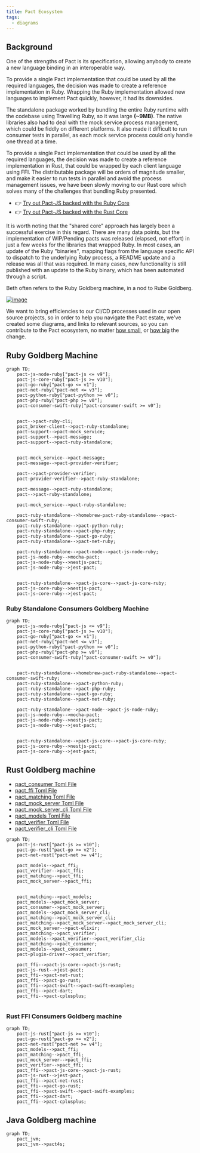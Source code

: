 ```yaml
---
title: Pact Ecosystem
tags:
  - diagrams
---
```


## Background

One of the strengths of Pact is its specification, allowing anybody to create a new language binding in an interoperable way.

To provide a single Pact implementation that could be used by all the required languages, the decision was made to create a reference implementation in Ruby. Wrapping the Ruby implementation allowed new languages to implement Pact quickly, however, it had its downsides.

The standalone package worked by bundling the entire Ruby runtime with the codebase using Travelling Ruby, so it was large **(~9MB)**. The native libraries also had to deal with the mock service process management, which could be fiddly on different platforms. It also made it difficult to run consumer tests in parallel, as each mock service process could only handle one thread at a time.

To provide a single Pact implementation that could be used by all the required languages, the decision was made to create a reference implementation in Rust, that could be wrapped by each client language using FFI. The distributable package will be orders of magnitude smaller, and make it easier to run tests in parallel and avoid the process management issues, we have been slowly moving to our Rust core which solves many of the challenges that bundling Ruby presented.

- 👉 [Try out Pact-JS backed with the Ruby Core](https://killercoda.com/pactflow/scenario/pactflow-getting-started-js)
- 👉 [Try out Pact-JS backed with the Rust Core](https://killercoda.com/pactflow/scenario/pactflow-getting-started-js-v3)

It is worth noting that the "shared core" approach has largely been a successful exercise in this regard. There are many data points, but the implementation of WIP/Pending pacts was released (elapsed, not effort) in just a few weeks for the libraries that wrapped Ruby. In most cases, an update of the Ruby "binaries", mapping flags from the language specific API to dispatch to the underlying Ruby process, a README update and a release was all that was required. In many cases, new functionality is still published with an update to the Ruby binary, which has been automated through a script.

Beth often refers to the Ruby Goldberg machine, in a nod to Rube Goldberg.

[![image](https://user-images.githubusercontent.com/19932401/202261902-fd61e2a4-7df1-4f1a-a795-b0722a8ecc33.png)](https://en.wikipedia.org/wiki/Rube_Goldberg_machine)

We want to bring efficiencies to our CI/CD processes used in our open source projects, so in order to help you navigate the Pact estate, we've created some diagrams, and links to relevant sources, so you can contribute to the Pact ecosystem, no matter [how small](https://github.com/pact-foundation/pact.io/pull/135), or [how big](https://github.com/pact-foundation/pact-ruby-standalone/pull/105) the change.

## Ruby Goldberg Machine

```mermaid
graph TD;
    pact-js-node-ruby["pact-js <= v9"];
    pact-js-core-ruby["pact-js >= v10"];
    pact-go-ruby["pact-go <= v1"];
    pact-net-ruby["pact-net <= v3"];
    pact-python-ruby["pact-python >= v0"];
    pact-php-ruby["pact-php >= v0"];
    pact-consumer-swift-ruby["pact-consumer-swift >= v0"];


    pact-->pact-ruby-cli;
    pact_broker-client-->pact-ruby-standalone;
    pact-support-->pact-mock_service;
    pact-support-->pact-message;
    pact-support-->pact-ruby-standalone;


    pact-mock_service-->pact-message;
    pact-message-->pact-provider-verifier;

    pact-->pact-provider-verifier;
    pact-provider-verifier-->pact-ruby-standalone;
    
    pact-message-->pact-ruby-standalone;
    pact-->pact-ruby-standalone;
    
    pact-mock_service-->pact-ruby-standalone;

    pact-ruby-standalone-->homebrew-pact-ruby-standalone-->pact-consumer-swift-ruby;
    pact-ruby-standalone-->pact-python-ruby;
    pact-ruby-standalone-->pact-php-ruby;
    pact-ruby-standalone-->pact-go-ruby;
    pact-ruby-standalone-->pact-net-ruby;    
    
    pact-ruby-standalone-->pact-node-->pact-js-node-ruby;
    pact-js-node-ruby-->mocha-pact;
    pact-js-node-ruby-->nestjs-pact;
    pact-js-node-ruby-->jest-pact;
    
    
    pact-ruby-standalone-->pact-js-core-->pact-js-core-ruby;
    pact-js-core-ruby-->nestjs-pact;
    pact-js-core-ruby-->jest-pact;
```

### Ruby Standalone Consumers Goldberg Machine

```mermaid
graph TD;
    pact-js-node-ruby["pact-js <= v9"];
    pact-js-core-ruby["pact-js >= v10"];
    pact-go-ruby["pact-go <= v1"];
    pact-net-ruby["pact-net <= v3"];
    pact-python-ruby["pact-python >= v0"];
    pact-php-ruby["pact-php >= v0"];
    pact-consumer-swift-ruby["pact-consumer-swift >= v0"];


    pact-ruby-standalone-->homebrew-pact-ruby-standalone-->pact-consumer-swift-ruby;
    pact-ruby-standalone-->pact-python-ruby;
    pact-ruby-standalone-->pact-php-ruby;
    pact-ruby-standalone-->pact-go-ruby;
    pact-ruby-standalone-->pact-net-ruby;    
    
    pact-ruby-standalone-->pact-node-->pact-js-node-ruby;
    pact-js-node-ruby-->mocha-pact;
    pact-js-node-ruby-->nestjs-pact;
    pact-js-node-ruby-->jest-pact;
    
    
    pact-ruby-standalone-->pact-js-core-->pact-js-core-ruby;
    pact-js-core-ruby-->nestjs-pact;
    pact-js-core-ruby-->jest-pact;
```

## Rust Goldberg machine

- [pact_consumer Toml File](https://github.com/pact-foundation/pact-reference/blob/master/rust/pact_consumer/Cargo.toml)
- [pact_ffi Toml File](https://github.com/pact-foundation/pact-reference/blob/master/rust/pact_ffi/Cargo.toml)
- [pact_matching Toml File](https://github.com/pact-foundation/pact-reference/blob/master/rust/pact_matching/Cargo.toml)
- [pact_mock_server Toml File](https://github.com/pact-foundation/pact-core-mock-server/blob/main/pact_mock_server/Cargo.toml)
- [pact_mock_server_cli Toml File](https://github.com/pact-foundation/pact-core-mock-server/blob/main/pact_mock_server_cli/Cargo.toml)
- [pact_models Toml File](https://github.com/pact-foundation/pact-reference/blob/master/rust/pact_models/Cargo.toml)
- [pact_verifier Toml File](https://github.com/pact-foundation/pact-reference/blob/master/rust/pact_verifier/Cargo.toml)
- [pact_verifier_cli Toml File](https://github.com/pact-foundation/pact-reference/blob/master/rust/pact_verifier_cli/Cargo.toml)


```mermaid
graph TD;
    pact-js-rust["pact-js >= v10"];
    pact-go-rust["pact-go >= v2"];
    pact-net-rust["pact-net >= v4"];

    pact_models-->pact_ffi;
    pact_verifier-->pact_ffi;
    pact_matching-->pact_ffi;
    pact_mock_server-->pact_ffi;


    pact_matching-->pact_models;
    pact_models-->pact_mock_server;
    pact_consumer-->pact_mock_server;
    pact_models-->pact_mock_server_cli;
    pact_matching-->pact_mock_server_cli;
    pact_matching-->pact_mock_server-->pact_mock_server_cli;
    pact_mock_server-->pact-elixir;
    pact_matching-->pact_verifier;
    pact_models-->pact_verifier-->pact_verifier_cli;
    pact_matching-->pact_consumer;
    pact_models-->pact_consumer;
    pact-plugin-driver-->pact_verifier;

    pact_ffi-->pact-js-core-->pact-js-rust;
    pact-js-rust-->jest-pact;
    pact_ffi-->pact-net-rust;
    pact_ffi-->pact-go-rust;
    pact_ffi-->pact-swift-->pact-swift-examples;
    pact_ffi-->pact-dart;
    pact_ffi-->pact-cplusplus;


```

### Rust FFI Consumers Goldberg machine


```mermaid
graph TD;
    pact-js-rust["pact-js >= v10"];
    pact-go-rust["pact-go >= v2"];
    pact-net-rust["pact-net >= v4"];
    pact_models-->pact_ffi;
    pact_matching-->pact_ffi;
    pact_mock_server-->pact_ffi;
    pact_verifier-->pact_ffi;
    pact_ffi-->pact-js-core-->pact-js-rust;
    pact-js-rust-->jest-pact;
    pact_ffi-->pact-net-rust;
    pact_ffi-->pact-go-rust;
    pact_ffi-->pact-swift-->pact-swift-examples;
    pact_ffi-->pact-dart;
    pact_ffi-->pact-cplusplus;
```

## Java Goldberg machine


```mermaid
graph TD;
    pact_jvm;
    pact_jvm-->pact4s;
```
